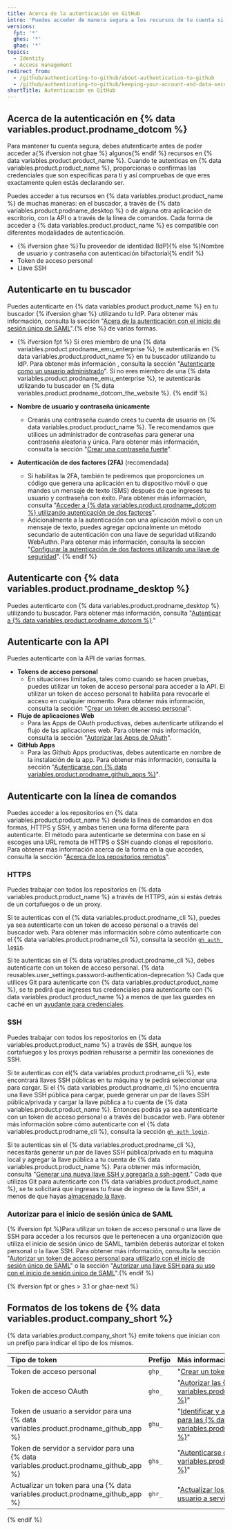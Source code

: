 ```yaml
---
title: Acerca de la autenticación en GitHub
intro: 'Puedes acceder de manera segura a los recursos de tu cuenta si te atutenticas en {% data variables.product.product_name %}, utilizando diferentes credenciales dependiendo de en donde te autenticas.'
versions:
  fpt: '*'
  ghes: '*'
  ghae: '*'
topics:
  - Identity
  - Access management
redirect_from:
  - /github/authenticating-to-github/about-authentication-to-github
  - /github/authenticating-to-github/keeping-your-account-and-data-secure/about-authentication-to-github
shortTitle: Autenticación en GitHub
---
```


## Acerca de la autenticación en {% data variables.product.prodname_dotcom %}

Para mantener tu cuenta segura, debes atutenticarte antes de poder acceder a{% ifversion not ghae %} algunos{% endif %} recursos en {% data variables.product.product_name %}. Cuando te autenticas en {% data variables.product.product_name %}, proporcionas o confirmas las credenciales que son específicas para ti y así compruebas de que eres exactamente quien estás declarando ser.

Puedes acceder a tus recursos en {% data variables.product.product_name %} de muchas maneras: en el buscador, a través de {% data variables.product.prodname_desktop %} o de alguna otra aplicación de escritorio, con la API o a través de la línea de comandos. Cada forma de acceder a {% data variables.product.product_name %} es compatible con diferentes modalidades de autenticación.

- {% ifversion ghae %}Tu proveedor de identidad (IdP){% else %}Nombre de usuario y contraseña con autenticación bifactorial{% endif %}
- Token de acceso personal
- Llave SSH

## Autenticarte en tu buscador

Puedes autenticarte en {% data variables.product.product_name %} en tu buscador {% ifversion ghae %} utilizando tu IdP. Para obtener más información, consulta la sección "[Acera de la autenticación con el inicio de sesión único de SAML](/github/authenticating-to-github/about-authentication-with-saml-single-sign-on)".{% else %} de varias formas.

- {% ifversion fpt %}
Si eres miembro de una {% data variables.product.prodname_emu_enterprise %}, te autenticarás en {% data variables.product.product_name %} en tu buscador utilizando tu IdP. Para obtener más información , consulta la sección "[Autenticarte como un usuario administrado](/github/setting-up-and-managing-your-enterprise/managing-your-enterprise-users-with-your-identity-provider/about-enterprise-managed-users#authenticating-as-a-managed-user)". Si no eres miembro de una {% data variables.product.prodname_emu_enterprise %}, te autenticarás utilizando tu buscador en {% data variables.product.prodname_dotcom_the_website %}.
{% endif %}

- **Nombre de usuario y contraseña únicamente**
    - Crearás una contraseña cuando crees tu cuenta de usuario en {% data variables.product.product_name %}. Te recomendamos que utilices un administrador de contraseñas para generar una contraseña aleatoria y única. Para obtener más información, consulta la sección "[Crear una contraseña fuerte](/github/authenticating-to-github/creating-a-strong-password)".
- **Autenticación de dos factores (2FA)** (recomendada)
    - Si habilitas la 2FA, también te pediremos que proporciones un código que genera una aplicación en tu dispositivo móvil o que mandes un mensaje de texto (SMS) después de que ingreses tu usuario y contraseña con éxito. Para obtener más información, consulta "[Acceder a {% data variables.product.prodname_dotcom %} utilizando autenticación de dos factores](/github/authenticating-to-github/accessing-github-using-two-factor-authentication#providing-a-2fa-code-when-signing-in-to-the-website)".
    - Adicionalmente a la autenticación con una aplicación móvil o con un mensaje de texto, puedes agregar opcionalmente un método secundario de autenticación con una llave de seguridad utilizando WebAuthn. Para obtener más información, consulta la sección "[Configurar la autenticación de dos factores utilizando una llave de seguridad](/github/authenticating-to-github/configuring-two-factor-authentication#configuring-two-factor-authentication-using-a-security-key)".
{% endif %}

## Autenticarte con {% data variables.product.prodname_desktop %}

Puedes autenticarte con {% data variables.product.prodname_desktop %} utilizando tu buscador. Para obtener más información, consulta "[Autenticar a {% data variables.product.prodname_dotcom %}](/desktop/getting-started-with-github-desktop/authenticating-to-github)."

## Autenticarte con la API

Puedes autenticarte con la API de varias formas.

- **Tokens de acceso personal**
    - En situaciones limitadas, tales como cuando se hacen pruebas, puedes utilizar un token de acceso personal para acceder a la API. El utilizar un token de acceso personal te habilita para revocarle el acceso en cualquier momento. Para obtener más información, consulta la sección "[Crear un token de acceso personal](/github/authenticating-to-github/creating-a-personal-access-token)".
- **Flujo de aplicaciones Web**
    - Para las Apps de OAuth productivas, debes autenticarte utilizando el flujo de las aplicaciones web. Para obtener más información, consulta la sección "[Autorizar las Apps de OAuth](/apps/building-oauth-apps/authorizing-oauth-apps/#web-application-flow)".
- **GitHub Apps**
    - Para las Github Apps productivas, debes autenticarte en nombre de la instalación de la app. Para obtener más información, consulta la sección "[Autenticarse con {% data variables.product.prodname_github_apps %}](/apps/building-github-apps/authenticating-with-github-apps/)".

## Autenticarte con la línea de comandos

Puedes acceder a los repositorios en {% data variables.product.product_name %} desde la línea de comandos en dos formas, HTTPS y SSH, y ambas tienen una forma diferente para autenticarte. El método para autenticarte se determina con base en si escoges una URL remota de HTTPS o SSH cuando clonas el repositorio. Para obtener más información acerca de la forma en la que accedes, consulta la sección "[Acerca de los repositorios remotos](/github/getting-started-with-github/about-remote-repositories)".

### HTTPS

Puedes trabajar con todos los repositorios en {% data variables.product.product_name %} a través de HTTPS, aún si estás detrás de un cortafuegos o de un proxy.

Si te autenticas con el {% data variables.product.prodname_cli %}, puedes ya sea autenticarte con un token de acceso personal o a través del buscador web. Para obtener más información sobre cómo autenticarte con el {% data variables.product.prodname_cli %}, consulta la sección [`gh auth login`](https://cli.github.com/manual/gh_auth_login).

Si te autenticas sin el {% data variables.product.prodname_cli %}, debes autenticarte con un token de acceso personal. {% data reusables.user_settings.password-authentication-deprecation %} Cada que utilices Git para autenticarte con {% data variables.product.product_name %}, se te pedirá que ingreses tus credenciales para autenticarte con {% data variables.product.product_name %} a menos de que las guardes en caché en un [ayudante para credenciales](/github/getting-started-with-github/caching-your-github-credentials-in-git).

### SSH

Puedes trabajar con todos los repositorios en {% data variables.product.product_name %} a través de SSH, aunque los cortafuegos y los proxys podrían rehusarse a permitir las conexiones de SSH.

Si te autenticas con el{% data variables.product.prodname_cli %}, este encontrará llaves SSH públicas en tu máquina y te pedirá seleccionar una para cargar. Si el {% data variables.product.prodname_cli %}no encuentra una llave SSH pública para cargar, puede generar un par de llaves SSH pública/privada y cargar la llave pública a tu cuenta de {% data variables.product.product_name %}. Entonces podrás ya sea autenticarte con un token de acceso personal o a través del buscador web. Para obtener más información sobre cómo autenticarte con el {% data variables.product.prodname_cli %}, consulta la sección [`gh auth login`](https://cli.github.com/manual/gh_auth_login).

Si te autenticas sin el {% data variables.product.prodname_cli %}, necesitarás generar un par de llaves SSH pública/privada en tu máquina local y agregar la llave pública a tu cuenta de {% data variables.product.product_name %}. Para obtener más información, consulta "[Generar una nueva llave SSH y agregarla a ssh-agent](/github/authenticating-to-github/generating-a-new-ssh-key-and-adding-it-to-the-ssh-agent)." Cada que utilizas Git para autenticarte con {% data variables.product.product_name %}, se te solicitará que ingreses tu frase de ingreso de la llave SSH, a menos de que hayas [almacenado la llave](/github/authenticating-to-github/generating-a-new-ssh-key-and-adding-it-to-the-ssh-agent#adding-your-ssh-key-to-the-ssh-agent).

### Autorizar para el inicio de sesión única de SAML

{% ifversion fpt %}Para utilizar un token de acceso personal o una llave de SSH para acceder a los recursos que le pertenecen a una organización que utiliza el inicio de sesión único de SAML, también deberás autorizar el token personal o la llave SSH. Para obtener más información, consulta la sección "[Autorizar un token de acceso personal para utilizarlo con el inicio de sesión único de SAML](/github/authenticating-to-github/authorizing-a-personal-access-token-for-use-with-saml-single-sign-on)" o la sección "[Autorizar una llave SSH para su uso con el inicio de sesión único de SAML](/github/authenticating-to-github/authorizing-an-ssh-key-for-use-with-saml-single-sign-on)".{% endif %}

{% ifversion fpt or ghes > 3.1 or ghae-next %}

## Formatos de los tokens de {% data variables.product.company_short %}

{% data variables.product.company_short %} emite tokens que inician con un prefijo para indicar el tipo de los mismos.

| Tipo de token                                                                            | Prefijo | Más información                                                                                                                                                             |
|:---------------------------------------------------------------------------------------- |:------- |:--------------------------------------------------------------------------------------------------------------------------------------------------------------------------- |
| Token de acceso personal                                                                 | `ghp_`  | "[Crear un token de acceso personal](/github/authenticating-to-github/creating-a-personal-access-token)"                                                                    |
| Token de acceso OAuth                                                                    | `gho_`  | "[Autorizar las {% data variables.product.prodname_oauth_apps %}](/developers/apps/authorizing-oauth-apps)"                                                               |
| Token de usuario a servidor para una {% data variables.product.prodname_github_app %}  | `ghu_`  | "[Identificar y autorizar a los usuarios para las {% data variables.product.prodname_github_apps %}](/developers/apps/identifying-and-authorizing-users-for-github-apps)" |
| Token de servidor a servidor para una {% data variables.product.prodname_github_app %} | `ghs_`  | "[Autenticarse con las {% data variables.product.prodname_github_apps %}](/developers/apps/authenticating-with-github-apps#authenticating-as-an-installation)"            |
| Actualizar un token para una {% data variables.product.prodname_github_app %}          | `ghr_`  | "[Actualizar los tokens de acceso de usuario a servidor](/developers/apps/refreshing-user-to-server-access-tokens)"                                                         |

{% endif %}
